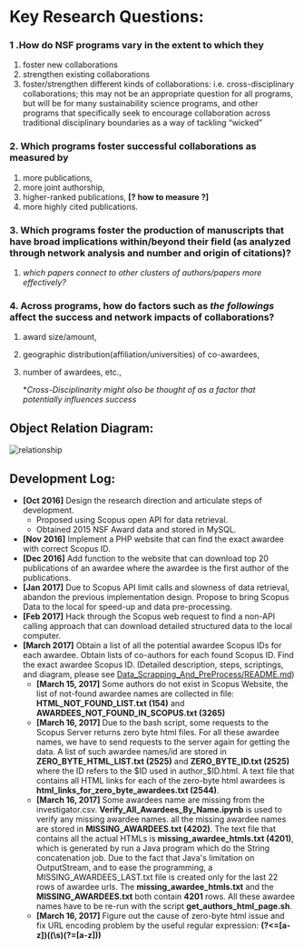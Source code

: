 # Key Research Questions:

### 1 .How do NSF programs vary in the extent to which they
1. foster new collaborations
2. strengthen existing collaborations
3. foster/strengthen different kinds of collaborations:
     i.e. cross-disciplinary collaborations; this may not be an appropriate question for all programs, but will be for many sustainability science programs, and other programs that specifically seek to encourage collaboration across traditional disciplinary boundaries as a way of tackling “wicked”

### 2. Which programs foster successful collaborations as measured by
1. more publications,
2. more joint authorship,
3. higher-ranked publications, **[? how to measure ?]**
4. more highly cited publications.

### 3. Which programs foster the production of manuscripts that have broad implications within/beyond their field (as analyzed through network analysis and number and origin of citations)?  
1. *which papers connect to other clusters of authors/papers more effectively?*

### 4. Across programs, how do factors such as *the followings* affect the success and network impacts of collaborations?  
1. award size/amount,
2. geographic distribution(affiliation/universities) of co-awardees,
3. number of awardees, etc.,

    **Cross-Disciplinarity might also be thought of as a factor that potentially influences success*

## Object Relation Diagram:
![relationship](https://github.com/lizichen/collaboration_networks/blob/master/ObjectsRelationDiagram.jpg "Relationship Diagram")

## Development Log:
- **[Oct 2016]** Design the research direction and articulate steps of development.
    + Proposed using Scopus open API for data retrieval.
    + Obtained 2015 NSF Award data and stored in MySQL.
- **[Nov 2016]** Implement a PHP website that can find the exact awardee with correct Scopus ID.
- **[Dec 2016]** Add function to the website that can download top 20 publications of an awardee where the awardee is the first author of the publications.
- **[Jan 2017]** Due to Scopus API limit calls and slowness of data retrieval, abandon the previous implementation design. Propose to bring Scopus Data to the local for speed-up and data pre-processing. 
- **[Feb 2017]** Hack through the Scopus web request to find a non-API calling approach that can download detailed structured data to the local computer.
- **[March 2017]** Obtain a list of all the potential awardee Scopus IDs for each awardee. Obtain lists of co-authors for each found Scopus ID. Find the exact awardee Scopus ID. (Detailed description, steps, scriptings, and diagram, please see [Data_Scrapping_And_PreProcess/README.md][datapreprocee])
    + **[March 15, 2017]** Some authors do not exist in Scopus Website, the list of not-found awardee names are collected in file: **HTML_NOT_FOUND_LIST.txt (154)** and **AWARDEES_NOT_FOUND_IN_SCOPUS.txt (3265)**
    + **[March 16, 2017]** Due to the bash script, some requests to the Scopus Server returns zero byte html files. For all these awardee names, we have to send requests to the server again for getting the data. A list of such awardee names/id are stored in **ZERO_BYTE_HTML_LIST.txt (2525)** and **ZERO_BYTE_ID.txt (2525)** where the ID refers to the $ID used in author_$ID.html. A text file that contains all HTML links for each of the zero-byte html awardees is **html_links_for_zero_byte_awardees.txt (2544)**. 
    + **[March 16, 2017]** Some awardees name are missing from the investigator.csv. **Verify_All_Awardees_By_Name.ipynb** is used to verify any missing awardee names. all the missing awardee names are stored in **MISSING_AWARDEES.txt (4202)**. The text file that contains all the actual HTMLs is **missing_awardee_htmls.txt (4201)**, which is generated by run a Java program which do the String concatenation job. Due to the fact that Java's limitation on OutputStream, and to ease the programming, a MISSING_AWARDEES_LAST.txt file is created only for the last 22 rows of awardee urls. The **missing_awardee_htmls.txt** and the **MISSING_AWARDEES.txt** both contain **4201** rows. All these awardee names have to be re-run with the script **get_authors_html_page.sh**. 
    + **[March 16, 2017]** Figure out the cause of zero-byte html issue and fix URL encoding problem by the useful regular expression: **(?<=[a-z])((\s)(?=[a-z]))**

[datapreprocee]:https://github.com/lizichen/collaboration_networks/blob/master/Data_Scrapping_And_PreProcess/README.md
